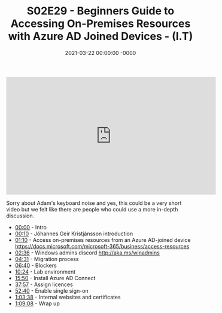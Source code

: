 ﻿---
layout: post
title: "S02E29 - Beginners Guide to Accessing On-Premises Resources with Azure AD Joined Devices - (I.T)"
date: 2021-03-22 00:00:00 -0000
categories:
---

<iframe loading="lazy" width="560" height="315" src="https://www.youtube.com/embed/dUJnIakSPkA" title="YouTube video player" frameborder="0" allow="accelerometer; autoplay; clipboard-write; encrypted-media; gyroscope; picture-in-picture" allowfullscreen></iframe>

Sorry about Adam's keyboard noise and yes, this could be a very short video but we felt like there are people who could use a more in-depth discussion.

* [00:00](https://www.youtube.com/watch?v=dUJnIakSPkA&t=0s) - Intro
* [00:10](https://www.youtube.com/watch?v=dUJnIakSPkA&t=10s) - Jóhannes Geir Kristjánsson introduction
* [01:10](https://www.youtube.com/watch?v=dUJnIakSPkA&t=70s) - Access on-premises resources from an Azure AD-joined device
https://docs.microsoft.com/microsoft-365/business/access-resources
* [02:36](https://www.youtube.com/watch?v=dUJnIakSPkA&t=156s) - Windows admins discord
http://aka.ms/winadmins
* [04:31](https://www.youtube.com/watch?v=dUJnIakSPkA&t=271s) - Migration process
* [06:40](https://www.youtube.com/watch?v=dUJnIakSPkA&t=400s) - Blockers
* [10:24](https://www.youtube.com/watch?v=dUJnIakSPkA&t=624s) - Lab environment
* [15:50](https://www.youtube.com/watch?v=dUJnIakSPkA&t=950s) - Install Azure AD Connect
* [37:57](https://www.youtube.com/watch?v=dUJnIakSPkA&t=2277s) - Assign licences
* [52:40](https://www.youtube.com/watch?v=dUJnIakSPkA&t=3160s) - Enable single sign-on
* [1:03:38](https://www.youtube.com/watch?v=dUJnIakSPkA&t=278s) - Internal websites and certificates
* [1:09:08](https://www.youtube.com/watch?v=dUJnIakSPkA&t=608s) - Wrap up

